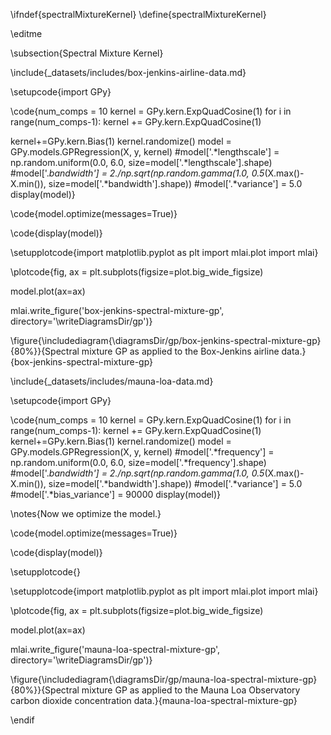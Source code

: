 
\ifndef{spectralMixtureKernel}
\define{spectralMixtureKernel}

\editme

\subsection{Spectral Mixture Kernel}


\include{_datasets/includes/box-jenkins-airline-data.md}


\setupcode{import GPy}

\code{num_comps = 10
kernel = GPy.kern.ExpQuadCosine(1)
for i in range(num_comps-1):
    kernel += GPy.kern.ExpQuadCosine(1)

kernel+=GPy.kern.Bias(1)
kernel.randomize()
model = GPy.models.GPRegression(X, y, kernel)
#model['.*lengthscale'] = np.random.uniform(0.0, 6.0, size=model['.*lengthscale'].shape)
#model['.*bandwidth'] = 2./np.sqrt(np.random.gamma(1.0, 0.5*(X.max()-X.min()), size=model['.*bandwidth'].shape))
#model['.*variance'] = 5.0
display(model)}


\code{model.optimize(messages=True)}

\code{display(model)}

\setupplotcode{import matplotlib.pyplot as plt
import mlai.plot
import mlai}

\plotcode{fig, ax = plt.subplots(figsize=plot.big_wide_figsize)

model.plot(ax=ax)

mlai.write_figure('box-jenkins-spectral-mixture-gp', directory='\writeDiagramsDir/gp')}

\figure{\includediagram{\diagramsDir/gp/box-jenkins-spectral-mixture-gp}{80%}}{Spectral mixture GP as applied to the Box-Jenkins airline data.}{box-jenkins-spectral-mixture-gp}


\include{_datasets/includes/mauna-loa-data.md}

\setupcode{import GPy}

\code{num_comps = 10
kernel = GPy.kern.ExpQuadCosine(1)
for i in range(num_comps-1):
    kernel += GPy.kern.ExpQuadCosine(1)
kernel+=GPy.kern.Bias(1)
kernel.randomize()
model = GPy.models.GPRegression(X, y, kernel)
#model['.*frequency'] = np.random.uniform(0.0, 6.0, size=model['.*frequency'].shape)
#model['.*bandwidth'] = 2./np.sqrt(np.random.gamma(1.0, 0.5*(X.max()-X.min()), size=model['.*bandwidth'].shape))
#model['.*variance'] = 5.0
#model['.*bias_variance'] = 90000
display(model)}

\notes{Now we optimize the model.}

\code{model.optimize(messages=True)}


\code{display(model)}

\setupplotcode{}

\setupplotcode{import matplotlib.pyplot as plt
import mlai.plot
import mlai}

\plotcode{fig, ax = plt.subplots(figsize=plot.big_wide_figsize)

model.plot(ax=ax)

mlai.write_figure('mauna-loa-spectral-mixture-gp', directory='\writeDiagramsDir/gp')}

\figure{\includediagram{\diagramsDir/gp/mauna-loa-spectral-mixture-gp}{80%}}{Spectral mixture GP as applied to the Mauna Loa Observatory carbon dioxide concentration data.}{mauna-loa-spectral-mixture-gp}

\endif
